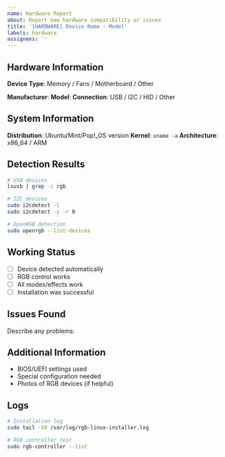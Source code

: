 ```yaml
---
name: Hardware Report
about: Report new hardware compatibility or issues
title: '[HARDWARE] Device Name - Model'
labels: hardware
assignees: ''
---
```


## Hardware Information

**Device Type**: Memory / Fans / Motherboard / Other

**Manufacturer**: 
**Model**: 
**Connection**: USB / I2C / HID / Other

## System Information

**Distribution**: Ubuntu/Mint/Pop!_OS version
**Kernel**: `uname -a`
**Architecture**: x86_64 / ARM

## Detection Results

```bash
# USB devices
lsusb | grep -i rgb

# I2C devices  
sudo i2cdetect -l
sudo i2cdetect -y -r 0

# OpenRGB detection
sudo openrgb --list-devices
```

## Working Status

- [ ] Device detected automatically
- [ ] RGB control works
- [ ] All modes/effects work
- [ ] Installation was successful

## Issues Found

Describe any problems:

## Additional Information

- BIOS/UEFI settings used
- Special configuration needed
- Photos of RGB devices (if helpful)

## Logs

```bash
# Installation log
sudo tail -50 /var/log/rgb-linux-installer.log

# RGB controller test
sudo rgb-controller --list
```